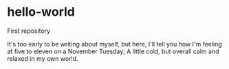 # hello-world
First repository

It's too early to be writing about myself, but here, I'll tell you how I'm feeling at five to eleven on a November Tuesday;
A little cold, but overall calm and relaxed in my own world.
